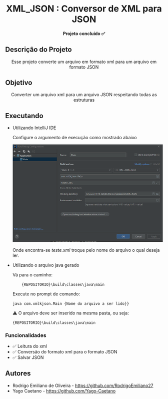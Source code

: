 <h1 align="center">XML_JSON : Conversor de XML para JSON</h1>
<h4 align="center"> 
Projeto concluído ✅
</h4>

## Descrição do Projeto
<p align="center">Esse projeto converte um arquivo em formato xml para um arquivo em formato JSON</p>
 
## Objetivo
<p align="center"> Converter um arquivo xml para um arquivo JSON respeitando todas as estruturas </p>

## Executando
* Utilizando IntelliJ IDE

    Configure o argumento de execução como mostrado abaixo

    ![Imagem](.\intellijSetup.png)

    Onde encontra-se *teste.xml* troque pelo nome do arquivo o qual deseja ler.

* Utilizando o arquivo java gerado

    Vá para o caminho:
    ```
        {REPOSITORIO}\build\classes\java\main
    ```

    Execute no prompt de comando:

    ```
    java com.xmlkjson.Main {Nome do arquivo a ser lido}}
    ```
    ⚠️ O arquivo deve ser inserido na mesma pasta, ou seja:

    ```
    {REPOSITORIO}\build\classes\java\main
    ```


 ### Funcionalidades

- ✅ Leitura do xml
- ✅ Conversão do formato xml para o formato JSON
- ✅ Salvar JSON

## Autores
- Rodrigo Emiliano de Oliveira  - https://github.com/RodrigoEmiliano27
- Yago Caetano - https://github.com/Yago-Caetano
